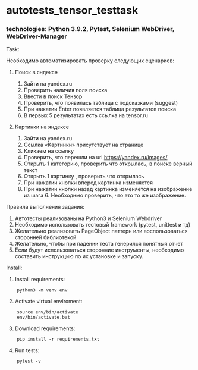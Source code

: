 # autotests_tensor_testtask

### technologies: Python 3.9.2, Pytest, Selenium WebDriver, WebDriver-Manager

Task:

Необходимо автоматизировать проверку следующих сценариев:

1. Поиск в яндексе
   1. Зайти на yandex.ru
   2. Проверить наличия поля поиска
   3. Ввести в поиск Тензор
   4. Проверить, что появилась таблица с подсказками (suggest)
   5. При нажатии Enter появляется таблица результатов поиска
   6. В первых 5 результатах есть ссылка на tensor.ru

2. Картинки на яндексе
   1. Зайти на yandex.ru
   2. Ссылка «Картинки» присутствует на странице
   3. Кликаем на ссылку
   4. Проверить, что перешли на url https://yandex.ru/images/
   5. Открыть 1 категорию, проверить что открылась, в поиске верный текст
   6. Открыть 1 картинку , проверить что открылась
   7. При нажатии кнопки вперед картинка изменяется
   8. При нажатии кнопки назад картинка изменяется на изображение из шага 6. Необходимо проверить, что это то же изображение.

Правила выполнения задания:

  1. Автотесты реализованы на Python3 и Selenium Webdriver
  2. Необходимо использовать тестовый framework (pytest, unittest и тд)
  3. Желательно реализовать PageObject паттерн или воспользоваться сторонней библиотекой
  4. Желательно, чтобы при падении теста генерился понятный отчет
  5. Если будут использоваться сторонние инструменты, необходимо составить инструкцию по их установке и запуску.

Install:

1. Install requirements:
```
    python3 -m venv env
```
2. Activate virtual enviroment:
```
    source env/bin/activate
    env/bin/activate.bat
```
3. Download requirements:
```
    pip install -r requirements.txt
```
4. Run tests:
```
    pytest -v
```